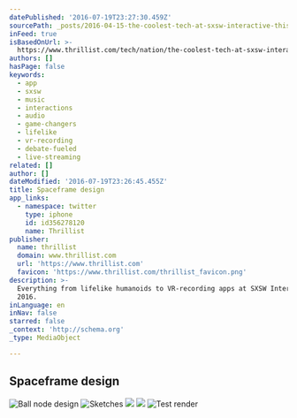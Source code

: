 ```yaml
---
datePublished: '2016-07-19T23:27:30.459Z'
sourcePath: _posts/2016-04-15-the-coolest-tech-at-sxsw-interactive-this-year.md
inFeed: true
isBasedOnUrl: >-
  https://www.thrillist.com/tech/nation/the-coolest-tech-at-sxsw-interactive-2016/tech
authors: []
hasPage: false
keywords:
  - app
  - sxsw
  - music
  - interactions
  - audio
  - game-changers
  - lifelike
  - vr-recording
  - debate-fueled
  - live-streaming
related: []
author: []
dateModified: '2016-07-19T23:26:45.455Z'
title: Spaceframe design
app_links:
  - namespace: twitter
    type: iphone
    id: id356278120
    name: Thrillist
publisher:
  name: thrillist
  domain: www.thrillist.com
  url: 'https://www.thrillist.com'
  favicon: 'https://www.thrillist.com/thrillist_favicon.png'
description: >-
  Everything from lifelike humanoids to VR-recording apps at SXSW Interactive
  2016.
inLanguage: en
inNav: false
starred: false
_context: 'http://schema.org'
_type: MediaObject

---
```

## Spaceframe design
![Ball node design](https://the-grid-user-content.s3-us-west-2.amazonaws.com/6eba8ab0-4ace-4ed2-9de0-51ed420a0df7.png)
![Sketches](https://the-grid-user-content.s3-us-west-2.amazonaws.com/08ae012d-114a-4015-82b5-88cef3bc3013.jpg)
![](https://the-grid-user-content.s3-us-west-2.amazonaws.com/47595e5e-7e3a-43b7-9831-a5e833a433b7.png)
![](https://the-grid-user-content.s3-us-west-2.amazonaws.com/f5e611dc-0733-4d41-a925-eb889c5367ac.png)
![Test render](https://the-grid-user-content.s3-us-west-2.amazonaws.com/9c3c7164-6cf6-4a57-b32d-1f44330abddf.png)